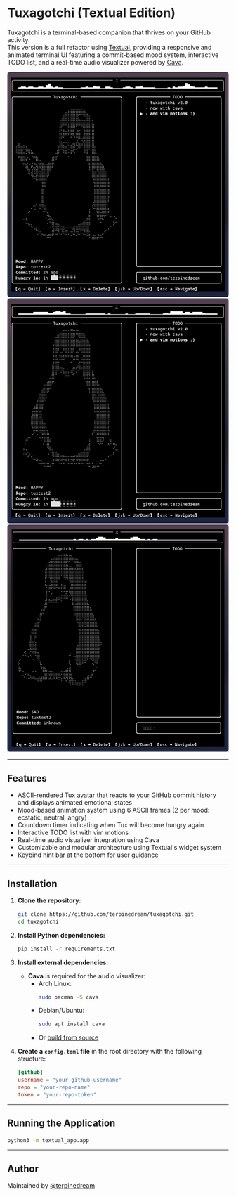 # Tuxagotchi (Textual Edition)

Tuxagotchi is a terminal-based companion that thrives on your GitHub activity.  
This version is a full refactor using [Textual](https://textual.textualize.io/), providing a responsive and animated terminal UI featuring a commit-based mood system, interactive TODO list, and a real-time audio visualizer powered by [Cava](https://github.com/karlstav/cava).

![Screenshot](screenshots/textural/screenshot_06082025_201007.jpg)
![Screenshot](screenshots/textural/screenshot_06082025_201037.jpg)
![Screenshot](screenshots/textural/screenshot_06082025_201833.jpg)

---

## Features

- ASCII-rendered Tux avatar that reacts to your GitHub commit history and displays animated emotional states
- Mood-based animation system using 6 ASCII frames (2 per mood: ecstatic, neutral, angry)
- Countdown timer indicating when Tux will become hungry again
- Interactive TODO list with vim motions
- Real-time audio visualizer integration using Cava
- Customizable and modular architecture using Textual's widget system
- Keybind hint bar at the bottom for user guidance

---

## Installation

1. **Clone the repository:**
   ```bash
   git clone https://github.com/terpinedream/tuxagotchi.git
   cd tuxagotchi
   ```

2. **Install Python dependencies:**
   ```bash
   pip install -r requirements.txt
   ```

3. **Install external dependencies:**

   - **Cava** is required for the audio visualizer:
     - Arch Linux:
       ```bash
       sudo pacman -S cava
       ```
     - Debian/Ubuntu:
       ```bash
       sudo apt install cava
       ```
     - Or [build from source](https://github.com/karlstav/cava#installation)

4. **Create a `config.toml` file** in the root directory with the following structure:
   ```toml
   [github]
   username = "your-github-username"
   repo = "your-repo-name"
   token = "your-repo-token"
   ```

---

## Running the Application

```bash
python3 -m textual_app.app
```

---

## Author

Maintained by [@terpinedream](https://github.com/terpinedream)

